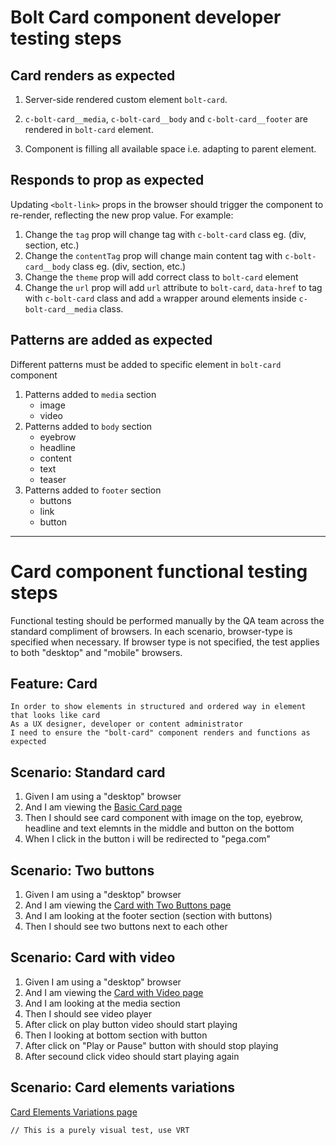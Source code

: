 # Bolt Card component developer testing steps

## Card renders as expected

1. Server-side rendered custom element `bolt-card`.

1. `c-bolt-card__media`, `c-bolt-card__body` and `c-bolt-card__footer` are rendered in `bolt-card` element.

1. Component is filling all available space i.e. adapting to parent element.

## Responds to prop as expected

Updating `<bolt-link>` props in the browser should trigger the component to re-render, reflecting the new prop value. For example:

1. Change the `tag` prop will change tag with `c-bolt-card` class eg. (div, section, etc.)
1. Change the `contentTag` prop will change main content tag with `c-bolt-card__body` class eg. (div, section, etc.)
1. Change the `theme` prop will add correct class to `bolt-card` element
1. Change the `url` prop will add `url` attribute to `bolt-card`, `data-href` to tag with `c-bolt-card` class and add `a` wrapper around elements inside `c-bolt-card__media` class.

## Patterns are added as expected

Different patterns must be added to specific element in `bolt-card` component

1. Patterns added to `media` section
    * image
    * video
1. Patterns added to `body` section
    * eyebrow
    * headline
    * content
    * text
    * teaser
1. Patterns added to `footer` section
    * buttons
    * link
    * button

---

# Card component functional testing steps

Functional testing should be performed manually by the QA team across the standard compliment of browsers. In each scenario, browser-type is specified when necessary. If browser type is not specified, the test applies to both "desktop" and "mobile" browsers.

## Feature: Card

    In order to show elements in structured and ordered way in element that looks like card
    As a UX designer, developer or content administrator
    I need to ensure the "bolt-card" component renders and functions as expected

## Scenario: Standard card

1. Given I am using a "desktop" browser
1. And I am viewing the [Basic Card page](https://master.boltdesignsystem.com/pattern-lab/patterns/02-components-card-05-card/02-components-card-05-card.html)
1. Then I should see card component with image on the top, eyebrow, headline and text elemnts in the middle and button on the bottom
1. When I click in the button i will be redirected to "pega.com"

## Scenario: Two buttons

1. Given I am using a "desktop" browser
1. And I am viewing the [Card with Two Buttons page](https://master.boltdesignsystem.com/pattern-lab/patterns/02-components-card-10-card-with-two-buttons/02-components-card-10-card-with-two-buttons.html)
1. And I am looking at the footer section (section with buttons)
1. Then I should see two buttons next to each other


## Scenario: Card with video

1. Given I am using a "desktop" browser
1. And I am viewing the [Card with Video page](https://master.boltdesignsystem.com/pattern-lab/patterns/02-components-card-15-card-with-video/02-components-card-15-card-with-video.html)
1. And I am looking at the media section
1. Then I should see video player
1. After click on play button video should start playing
1. Then I looking at bottom section with button
1. After click on "Play or Pause" button with should stop playing
1. After secound click video should start playing again

## Scenario: Card elements variations

[Card Elements Variations page](https://master.boltdesignsystem.com/pattern-lab/patterns/02-components-card-25-card-band-variation/02-components-card-25-card-band-variation.html)

`// This is a purely visual test, use VRT`
